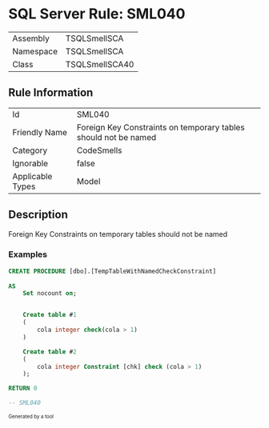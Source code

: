﻿# SQL Server Rule: SML040
  
|    |    |
|----|----|
| Assembly | TSQLSmellSCA |
| Namespace | TSQLSmellSCA |
| Class | TSQLSmellSCA40 |
  
## Rule Information
  
|    |    |
|----|----|
| Id | SML040 |
| Friendly Name | Foreign Key Constraints on temporary tables should not be named |
| Category | CodeSmells |
| Ignorable | false |
| Applicable Types | Model  |
  
## Description
  
Foreign Key Constraints on temporary tables should not be named
  
### Examples
  
```sql
CREATE PROCEDURE [dbo].[TempTableWithNamedCheckConstraint]
	
AS
	Set nocount on;


	Create table #1
	(
		cola integer check(cola > 1)
	)

	Create table #2
	(
		cola integer Constraint [chk] check (cola > 1)
	);

RETURN 0

-- SML040
```
  
<sub><sup>Generated by a tool</sup></sub>
